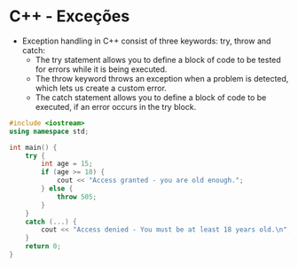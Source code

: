 # C++ - Exceções

- Exception handling in C++ consist of three keywords: try, throw and catch:
    - The try statement allows you to define a block of code to be tested for errors while it is being executed.
    - The throw keyword throws an exception when a problem is detected, which lets us create a custom error. 
    - The catch statement allows you to define a block of code to be executed, if an error occurs in the try block. 

~~~cpp
#include <iostream>
using namespace std;

int main() {
    try {
        int age = 15;
        if (age >= 18) {
            cout << "Access granted - you are old enough.";
        } else {
            throw 505;
        }
    }
    catch (...) {
        cout << "Access denied - You must be at least 18 years old.\n";
    }
    return 0;
}
~~~